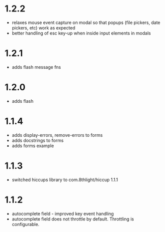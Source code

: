 # 1.2.2

* relaxes mouse event capture on modal so that popups (file pickers, date pickers, etc) work as expected
* better handling of esc key-up when inside input elements in modals

# 1.2.1

* adds flash message fns

# 1.2.0

* adds flash

# 1.1.4

* adds display-errors, remove-errors to forms
* adds docstrings to forms
* adds forms example

# 1.1.3

* switched hiccups library to com.8thlight/hiccup 1.1.1

# 1.1.2

* autocomplete field - improved key event handling
* autocomplete field does not throttle by default.  Throttling is configurable.
